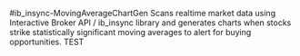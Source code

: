 #ib_insync-MovingAverageChartGen
Scans realtime market data using Interactive Broker API / ib_insync library and generates charts when stocks strike statistically significant moving averages to alert for buying opportunities. TEST
